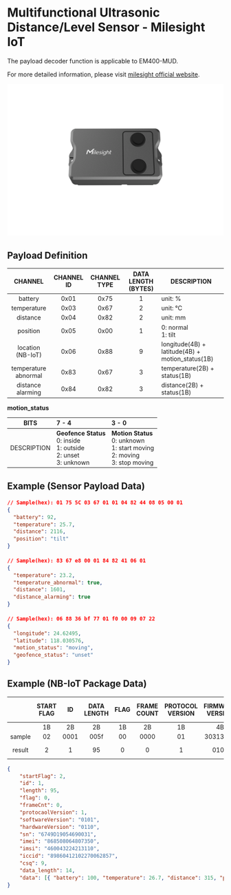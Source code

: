 # Multifunctional Ultrasonic Distance/Level Sensor - Milesight IoT

The payload decoder function is applicable to EM400-MUD.

For more detailed information, please visit [milesight official website](https://www.milesight-iot.com).

![EM400-MUD](EM400-MUD.png)

## Payload Definition

|         CHANNEL         | CHANNEL ID | CHANNEL TYPE | DATA LENGTH (BYTES) | DESCRIPTION                                      |
| :---------------------: | :--------: | :----------: | :-----------------: | ------------------------------------------------ |
|         battery         |    0x01    |     0x75     |          1          | unit: %                                          |
|       temperature       |    0x03    |     0x67     |          2          | unit: ℃                                          |
|        distance         |    0x04    |     0x82     |          2          | unit: mm                                         |
|        position         |    0x05    |     0x00     |          1          | 0: normal<br />1: tilt                           |
| location <br />(NB-IoT) |    0x06    |     0x88     |          9          | longitude(4B) + latitude(4B) + motion_status(1B) |
|  temperature abnormal   |    0x83    |     0x67     |          3          | temperature(2B) + status(1B)                     |
|    distance alarming    |    0x84    |     0x82     |          3          | distance(2B) + status(1B)                        |

**motion_status**

|    BITS     | 7 - 4                                                                              | 3 - 0                                                                                      |
| :---------: | :--------------------------------------------------------------------------------- | :----------------------------------------------------------------------------------------- |
| DESCRIPTION | **Geofence Status** <br />0: inside <br />1: outside <br />2: unset<br/>3: unknown | **Motion Status** <br />0: unknown<br />1: start moving<br />2: moving<br />3: stop moving |

## Example (Sensor Payload Data)

```json
// Sample(hex): 01 75 5C 03 67 01 01 04 82 44 08 05 00 01
{
  "battery": 92,
  "temperature": 25.7,
  "distance": 2116,
  "position": "tilt"
}

// Sample(hex): 83 67 e8 00 01 84 82 41 06 01
{
  "temperature": 23.2,
  "temperature_abnormal": true,
  "distance": 1601,
  "distance_alarming": true
}

// Sample(hex): 06 88 36 bf 77 01 f0 00 09 07 22
{
  "longitude": 24.62495,
  "latitude": 118.030576,
  "motion_status": "moving",
  "geofence_status": "unset"
}
```

## Example (NB-IoT Package Data)

|        | START FLAG |  ID  | DATA LENGTH | FLAG | FRAME COUNT | PROTOCOL VERSION | FIRMWARE VERSION | HARDWARE VERSION |          SERIAL NUMBER           |              IMEI              |              IMSI              |                  ICCID                   | CSQ | SENSOR PAYLOAD LENGTH |                          SENSOR PAYLOAD DATA                          |
| :----: | :--------: | :--: | :---------: | :--: | :---------: | :--------------: | :--------------: | :--------------: | :------------------------------: | :----------------------------: | :----------------------------: | :--------------------------------------: | :-: | :-------------------: | :-------------------------------------------------------------------: |
|        |     1B     |  2B  |     2B      |  1B  |     2B      |        1B        |        4B        |        4B        |               16B                |              15B               |              15B               |                   20B                    | 1B  |          2B           |                                  NB                                   |
| sample |     02     | 0001 |    005f     |  00  |    0000     |        01        |     30313031     |     30313130     | 36373439443139303534363930303331 | 383638353038303634383037333530 | 343630303433323234323133313130 | 3839383630343132313032323730303632383537 | 09  |         000e          |                     01756403670b0104823b01050001                      |
| result |     2      |  1   |     95      |  0   |      0      |        1         |       0101       |       0110       |         6749D19054690031         |        868508064807350         |        460043224213110         |           89860412102270062857           |  9  |          14           | `{ battery: 100, temperature: 26.7, distance: 315, position: 'tilt' }` |

```json
{
    "startFlag": 2,
    "id": 1,
    "length": 95,
    "flag": 0,
    "frameCnt": 0,
    "protocaolVersion": 1,
    "softwareVersion": "0101",
    "hardwareVersion": "0110",
    "sn": "6749D19054690031",
    "imei": "868508064807350",
    "imsi": "460043224213110",
    "iccid": "89860412102270062857",
    "csq": 9,
    "data_length": 14,
    "data": [{ "battery": 100, "temperature": 26.7, "distance": 315, "position": "tilt" }]
}
```

